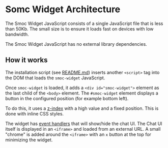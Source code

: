 # Somc Widget Architecture

The Smoc Widget JavaScript consists of a single JavaScript file that is less than 50Kb.
The small size is to ensure it loads fast on devices with low bandwidth.

The Smoc Widget JavaScript has no external library dependencies.

## How it works

The installation script (see [README.md](README.md)) inserts another `<script>` tag into the DOM
that loads the `smoc-widget` JavaScript.

Once `smoc-widget` is loaded, it adds a `<div id="smoc-widget">` element as the last child of the `<body>` element.
The `#smoc-widget` element displays a button in the configured position (for example bottom left).

To do this, it uses a [z-index](https://developer.mozilla.org/en-US/docs/Web/CSS/z-index) with a high value and a fixed position.
This is done with inline CSS styles.

The widget has [event handlers](https://developer.mozilla.org/en-US/docs/Web/Events/Event_handlers) that will show/hide the chat UI.
The Chat UI itself is displayed in an `<iframe>` and loaded from an external URL. A small "chrome" is added around the `<iframe>`
with an `x` button at the top for minimizing the widget.

